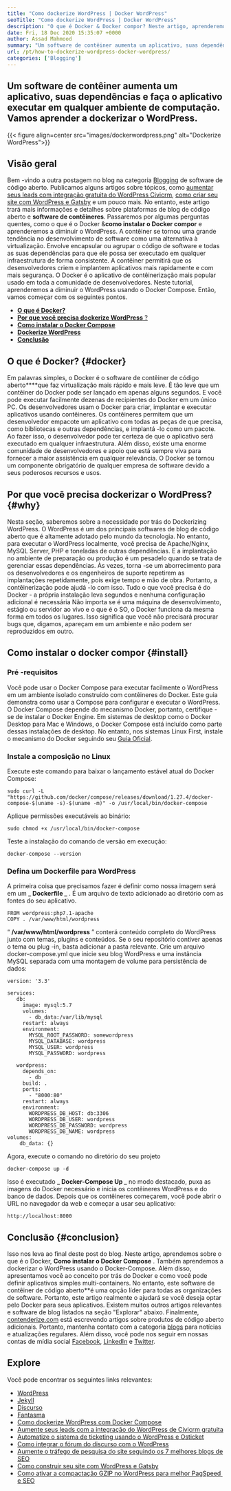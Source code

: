 ```yaml
---
title: "Como dockerize WordPress | Docker WordPress" 
seoTitle: "Como dockerize WordPress | Docker WordPress" 
description: "O que é Docker & Docker compor? Neste artigo, aprenderemos a instalar o Docker, o Docker Compose e como dockerize o WordPress em um contêiner do Docker." 
date: Fri, 18 Dec 2020 15:35:07 +0000
author: Assad Mahmood
summary: "Um software de contêiner aumenta um aplicativo, suas dependências e faz o aplicativo funcionar em qualquer ambiente de computação. Vamos aprender a dockerizar o WordPress." 
url: /pt/how-to-dockerize-wordpress-docker-wordpress/
categories: ['Blogging']
---
```


## Um software de contêiner aumenta um aplicativo, suas dependências e faça o aplicativo executar em qualquer ambiente de computação. Vamos aprender a dockerizar o WordPress.

{{< figure align=center src="images/dockerwordpress.png" alt="Dockerize WordPress">}}


## Visão geral
Bem -vindo a outra postagem no blog na categoria [Blogging][1] de software de código aberto. Publicamos alguns artigos sobre tópicos, como [aumentar seus leads com integração gratuita do WordPress Civicrm][2], [como criar seu site com WordPress e Gatsby][3] e um pouco mais. No entanto, este artigo trará mais informações e detalhes sobre plataformas de blog de código aberto e **software de contêineres**. Passaremos por algumas perguntas quentes, como o que é o Docker &**como instalar o Docker compor** e aprenderemos a diminuir o WordPress.
A contêiner se tornou uma grande tendência no desenvolvimento de software como uma alternativa à virtualização. Envolve encapsular ou agrupar o código de software e todas as suas dependências para que ele possa ser executado em qualquer infraestrutura de forma consistente. A contêiner permitirá que os desenvolvedores criem e implantem aplicativos mais rapidamente e com mais segurança. O Docker é o aplicativo de contêinerização mais popular usado em toda a comunidade de desenvolvedores. Neste tutorial, aprenderemos a diminuir o WordPress usando o Docker Compose. Então, vamos começar com os seguintes pontos.
* [ **O que é Docker?** ][4]
* [ **Por que você precisa dockerize WordPress** ?][5]
* **[Como instalar o Docker Compose][6]** 
* **[Dockerize WordPress][7]** 
* **[Conclusão][8]** 

## O que é Docker? {#docker}

Em palavras simples, o Docker é o software de contêiner de código aberto****que faz virtualização mais rápido e mais leve. É tão leve que um contêiner do Docker pode ser lançado em apenas alguns segundos. E você pode executar facilmente dezenas de recipientes do Docker em um único PC. Os desenvolvedores usam o Docker para criar, implantar e executar aplicativos usando contêineres. Os contêineres permitem que um desenvolvedor empacote um aplicativo com todas as peças de que precisa, como bibliotecas e outras dependências, e implantá -lo como um pacote. Ao fazer isso, o desenvolvedor pode ter certeza de que o aplicativo será executado em qualquer infraestrutura. Além disso, existe uma enorme comunidade de desenvolvedores e apoio que está sempre viva para fornecer a maior assistência em qualquer relevância. O Docker se tornou um componente obrigatório de qualquer empresa de software devido a seus poderosos recursos e usos.

## Por que você precisa dockerizar o WordPress? {#why}

Nesta seção, saberemos sobre a necessidade por trás do Dockerizing WordPress. O WordPress é um dos principais softwares de blog de código aberto que é altamente adotado pelo mundo da tecnologia. No entanto, para executar o WordPress localmente, você precisa de Apache/Nginx, MySQL Server, PHP e toneladas de outras dependências. E a implantação no ambiente de preparação ou produção é um pesadelo quando se trata de gerenciar essas dependências. Às vezes, torna -se um aborrecimento para os desenvolvedores e os engenheiros de suporte repetirem as implantações repetidamente, pois exige tempo e mão de obra.
Portanto, a contêinerização pode ajudá -lo com isso. Tudo o que você precisa é do Docker - a própria instalação leva segundos e nenhuma configuração adicional é necessária
Não importa se é uma máquina de desenvolvimento, estágio ou servidor ao vivo e o que é o SO, o Docker funciona da mesma forma em todos os lugares. Isso significa que você não precisará procurar bugs que, digamos, apareçam em um ambiente e não podem ser reproduzidos em outro.

## Como instalar o docker compor {#install}


### Pré -requisitos
Você pode usar o Docker Compose para executar facilmente o WordPress em um ambiente isolado construído com contêineres do Docker. Este guia demonstra como usar a Compose para configurar e executar o WordPress.
O Docker Compose depende do mecanismo Docker, portanto, certifique -se de instalar o Docker Engine. Em sistemas de desktop como o Docker Desktop para Mac e Windows, o Docker Compose está incluído como parte dessas instalações de desktop. No entanto, nos sistemas Linux First, instale o mecanismo do Docker seguindo seu [Guia Oficial][9].

### Instale a composição no Linux
Execute este comando para baixar o lançamento estável atual do Docker Compose:
```
sudo curl -L "https://github.com/docker/compose/releases/download/1.27.4/docker-compose-$(uname -s)-$(uname -m)" -o /usr/local/bin/docker-compose
```
Aplique permissões executáveis ​​ao binário:
```
sudo chmod +x /usr/local/bin/docker-compose
```
Teste a instalação do comando de versão em execução:
```
docker-compose --version
```

### Defina um Dockerfile para WordPress
A primeira coisa que precisamos fazer é definir como nossa imagem será em um **_ Dockerfile _** . É um arquivo de texto adicionado ao diretório com as fontes do seu aplicativo.
```
FROM wordpress:php7.1-apache
COPY . /var/www/html/wordpress
```
“ **/var/www/html/wordpress** ” conterá conteúdo completo do WordPress junto com temas, plugins e conteúdos. Se o seu repositório contiver apenas o tema ou plug -in, basta adicionar a pasta relevante.
Crie um arquivo docker-compose.yml que inicie seu blog WordPress e uma instância MySQL separada com uma montagem de volume para persistência de dados:
```
version: '3.3'

services:
   db:
     image: mysql:5.7
     volumes:
       - db_data:/var/lib/mysql
     restart: always
     environment:
       MYSQL_ROOT_PASSWORD: somewordpress
       MYSQL_DATABASE: wordpress
       MYSQL_USER: wordpress
       MYSQL_PASSWORD: wordpress

   wordpress:
     depends_on:
       - db
     build: .
     ports:
       - "8000:80"
     restart: always
     environment:
       WORDPRESS_DB_HOST: db:3306
       WORDPRESS_DB_USER: wordpress
       WORDPRESS_DB_PASSWORD: wordpress
       WORDPRESS_DB_NAME: wordpress
volumes:
    db_data: {}
```
Agora, execute o comando no diretório do seu projeto
```
docker-compose up -d
```
Isso é executado **_ Docker-Compose Up _** no modo destacado, puxa as imagens do Docker necessário e inicia os contêineres WordPress e do banco de dados.
Depois que os contêineres começarem, você pode abrir o URL no navegador da web e começar a usar seu aplicativo:
```
http://localhost:8000
```

## Conclusão {#conclusion}

Isso nos leva ao final deste post do blog. Neste artigo, aprendemos sobre o que é o Docker, **Como instalar o Docker Compose** . Também aprendemos a dockerizar o WordPress usando o Docker-Compose. Além disso, apresentamos você ao conceito por trás do Docker e como você pode definir aplicativos simples multi-containers. No entanto, este software de contêiner de código aberto**é uma opção líder para todas as organizações de software. Portanto, este artigo realmente o ajudará se você deseja optar pelo Docker para seus aplicativos. Existem muitos outros artigos relevantes e software de blog listados na seção "Explorar" abaixo.
Finalmente, [contenderize.com][10] está escrevendo artigos sobre produtos de código aberto adicionais. Portanto, mantenha contato com a categoria [blogs][1] para notícias e atualizações regulares. Além disso, você pode nos seguir em nossas contas de mídia social [Facebook][11], [LinkedIn][12] e [Twitter][13].

## Explore
Você pode encontrar os seguintes links relevantes:
  * [WordPress][14]
  * [Jekyll][15]
  * [Discurso][16]
  * [Fantasma][17]
  * [Como dockerize WordPress com Docker Compose][18]
  * [Aumente seus leads com a integração do WordPress de Civicrm gratuita][2]
  * [Automatize o sistema de ticketing usando o WordPress e Osticket][19]
  * [Como integrar o fórum do discurso com o WordPress][20]
  * [Aumente o tráfego de pesquisa do site seguindo os 7 melhores blogs de SEO][21]
  * [Como construir seu site com WordPress e Gatsby][3]
  * [Como ativar a compactação GZIP no WordPress para melhor PagSpeed ​​e SEO][22]



[1]: https://products.containerize.com/blogging/
[2]: https://blog.containerize.com/blogging/civicrm-wordpress-integration-wordpress-tutorial/
[3]: https://blog.containerize.com/blogging/how-does-gatsby-integrate-with-wordpress-gatsby-wordpress/
[4]: #docker
[5]: #why
[6]: #install
[7]: #dockerize
[8]: #conclusion
[9]: https://docs.docker.com/engine/install/#server
[10]: https://www.containerize.com/
[11]: https://web.facebook.com/containerize
[12]: https://www.linkedin.com/company/containerize/
[13]: https://twitter.com/containerize_co
[14]: https://products.containerize.com/blogging/wordpress/
[15]: https://products.containerize.com/blogging/jekyll/
[16]: https://products.containerize.com/discussion-forum/discourse/
[17]: https://products.containerize.com/blogging/ghost/
[18]: https://blog.containerize.com/blogging/pt/how-to-dockerize-wordpress-docker-wordpress/
[19]: https://blog.containerize.com/blogging/automate-ticketing-system-using-wordpress-and-osticket/
[20]: https://blog.containerize.com/blogging/how-to-integrate-discourse-forum-with-wordpress/
[21]: https://blog.containerize.com/blogging/increase-website-search-traffic-by-following-top-7-seo-blogs/
[22]: https://blog.containerize.com/2020/12/12/how-to-enable-gzip-compression-in-wordpress-for-better-speed/
